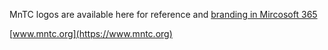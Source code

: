 MnTC logos are available here for reference and [branding in Mircosoft 365](https://learn.microsoft.com/en-us/microsoft-365/admin/setup/customize-your-organization-theme?view=o365-worldwide)

[www.mntc.org](https://www.mntc.org)
